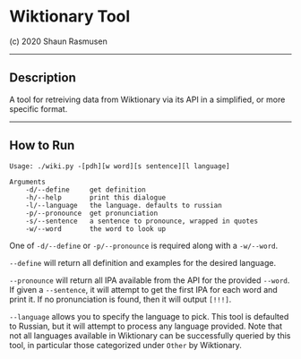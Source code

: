 # Wiktionary Tool

(c) 2020 Shaun Rasmusen

---

## Description

A tool for retreiving data from Wiktionary via its API in a simplified,
or more specific format.

---

## How to Run

```text
Usage: ./wiki.py -[pdh][w word][s sentence][l language]

Arguments
    -d/--define     get definition
    -h/--help       print this dialogue
    -l/--language   the language. defaults to russian
    -p/--pronounce  get pronunciation
    -s/--sentence   a sentence to pronounce, wrapped in quotes
    -w/--word       the word to look up
```

One of `-d/--define` or `-p/--pronounce` is required along with a `-w/--word`.

`--define` will return all definition and examples for the desired language.

`--pronounce` will return all IPA available from the API for the provided `--word`.
If given a `--sentence`, it will attempt to get the first IPA for each word and
print it. If no pronunciation is found, then it will output `[!!!]`.

`--language` allows you to specify the language to pick. This tool is defaulted to
Russian, but it will attempt to process any language provided. Note that not all
languages available in Wiktionary can be successfully queried by this tool, in
particular those categorized under `Other` by Wiktionary.